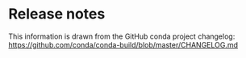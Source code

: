 # Release notes

This information is drawn from the GitHub conda project
changelog: https://github.com/conda/conda-build/blob/master/CHANGELOG.md

```{include} ../../CHANGELOG.md
```
